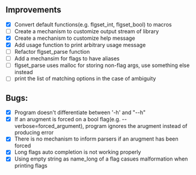 ## Improvements
- [x] Convert default functions(e.g. flgset_int, flgset_bool) to macros
- [ ] Create a mechanism to customize output stream of library
- [x] Create a mechanism to customize help message
- [x] Add usage function to print arbitrary usage message
- [ ] Refactor flgset_parse function
- [ ] Add a mechansim for flags to have aliases
- [ ] flgset_parse uses malloc for storing non-flag args, use something else instead
- [ ] print the list of matching options in the case of ambiguity

## Bugs:
- [x] Program doesn't differentiate between '-h' and "--h"
- [x] If an arugment is forced on a bool flag(e.g. --verbose=forced_argument), program ignores the arugment instead of producing error
- [x] There is no mechanism to inform parsers if an arugment has been forced
- [x] Long flags auto completion is not working properly
- [x] Using empty string as name_long of a flag casues malformation when printing flags
